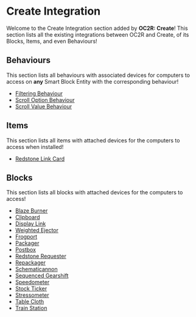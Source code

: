 # Create Integration
Welcome to the Create Integration section added by **OC2R: Create**! This section lists all the existing integrations between OC2R and Create, of its Blocks, Items, and even Behaviours!

## Behaviours
This section lists all behaviours with associated devices for computers to access on **any** Smart Block Entity with the corresponding behaviour!
- [Filtering Behaviour](behaviour/filtering.md)
- [Scroll Option Behaviour](behaviour/scroll_option.md)
- [Scroll Value Behaviour](behaviour/scroll_value.md)

## Items
This section lists all items with attached devices for the computers to access when installed!
- [Redstone Link Card](item/redstone_link.md)

## Blocks
This section lists all blocks with attached devices for the computers to access!
- [Blaze Burner](block/blaze_burner.md)
- [Clipboard](block/clipboard.md)
- [Display Link](block/display_link.md)
- [Weighted Ejector](block/ejector.md)
- [Frogport](block/frogport.md)
- [Packager](block/packager.md)
- [Postbox](block/postbox.md)
- [Redstone Requester](block/redstone_requester.md)
- [Repackager](block/repackager.md)
- [Schematicannon](block/schematicannon.md)
- [Sequenced Gearshift](block/sequenced_gearshift.md)
- [Speedometer](block/speedometer.md)
- [Stock Ticker](block/stock_ticker.md)
- [Stressometer](block/stressometer.md)
- [Table Cloth](block/table_cloth.md)
- [Train Station](block/train_station.md)